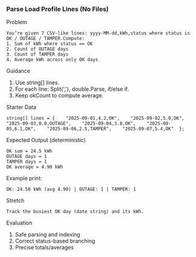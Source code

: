 ### Parse Load Profile Lines (No Files)

Problem

    You’re given 7 CSV-like lines: yyyy-MM-dd,kWh,status where status is OK / OUTAGE / TAMPER.Compute:
    1. Sum of kWh where status == OK
    2. Count of OUTAGE days
    3. Count of TAMPER days
    4. Average kWh across only OK days

Guidance

1. Use string[] lines.
2. For each line: Split(','), double.Parse, if/else if.
3. Keep okCount to compute average.

Starter Data

    string[] lines = {    "2025-09-01,4.2,OK",    "2025-09-02,5.0,OK",    "2025-09-03,0.0,OUTAGE",    "2025-09-04,3.8,OK",    "2025-09-05,6.1,OK",    "2025-09-06,2.5,TAMPER",    "2025-09-07,5.4,OK"  };

Expected Output (deterministic)
    
    OK sum = 24.5 kWh
    OUTAGE days = 1
    TAMPER days = 1
    OK average = 4.90 kWh

Example print:

    OK: 24.50 kWh (avg 4.90) | OUTAGE: 1 | TAMPER: 1  

Stretch

    Track the busiest OK day (date string) and its kWh.

Evaluation

1. Safe parsing and indexing
2. Correct status-based branching
3. Precise totals/averages